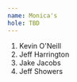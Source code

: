 ```yaml
---
name: Monica's
hole: TBD
---
```


1. Kevin O'Neill
2. Jeff Harrington
3. Jake Jacobs
4. Jeff Showers